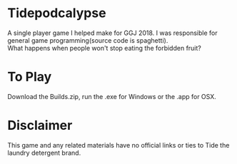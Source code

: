 # Tidepodcalypse
A single player game I helped make for GGJ 2018.  I was responsible for general game programming(source code is spaghetti).  
What happens when people won't stop eating the forbidden fruit?
# To Play
Download the Builds.zip, run the .exe for Windows or the .app for OSX.
# Disclaimer
This game and any related materials have no official links or ties to Tide the laundry detergent brand.
